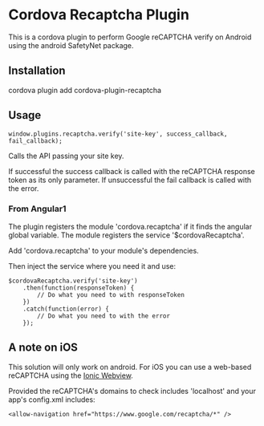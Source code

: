 # Cordova Recaptcha Plugin

This is a cordova plugin to perform Google reCAPTCHA verify on Android using the android SafetyNet package.

## Installation
cordova plugin add cordova-plugin-recaptcha

## Usage

```
window.plugins.recaptcha.verify('site-key', success_callback, fail_callback);
```
Calls the API passing your site key.

If successful the success callback is called with the reCAPTCHA response token as its only parameter.
If unsuccessful the fail callback is called with the error.

### From Angular1
The plugin registers the module 'cordova.recaptcha' if it finds the angular global variable.
The module registers the service '$cordovaRecaptcha'.

Add 'cordova.recaptcha' to your module's dependencies.

Then inject the service where you need it and use:
```
$cordovaRecaptcha.verify('site-key')
	.then(function(responseToken) {
		// Do what you need to with responseToken
	})
	.catch(function(error) {
		// Do what you need to with the error
	});
```


## A note on iOS
This solution will only work on android. For iOS you can use a web-based reCAPTCHA using the [Ionic Webview](https://github.com/ionic-team/cordova-plugin-ionic-webview).

Provided the reCAPTCHA's domains to check includes 'localhost' and your app's config.xml includes:
```
<allow-navigation href="https://www.google.com/recaptcha/*" />
```